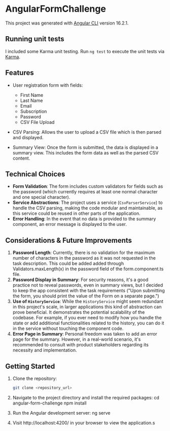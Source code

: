 # AngularFormChallenge

This project was generated with [Angular CLI](https://github.com/angular/angular-cli) version 16.2.1.

## Running unit tests

I included some Karma unit testing. Run `ng test` to execute the unit tests via [Karma](https://karma-runner.github.io).

## Features

- User registration form with fields:
  - First Name
  - Last Name
  - Email
  - Subscription
  - Password
  - CSV File Upload

- CSV Parsing: Allows the user to upload a CSV file which is then parsed and displayed.
- Summary View: Once the form is submitted, the data is displayed in a summary view. This includes the form data as well as the parsed CSV content.

## Technical Choices

- **Form Validation**: The form includes custom validators for fields such as the password (which currently requires at least one normal character and one special character).
- **Service Abstractions**: The project uses a service (`CsvParserService`) to handle the CSV parsing, making the code modular and maintainable, as this service could be reused in other parts of the application.
- **Error Handling**: In the event that no data is provided to the summary component, an error message is displayed to the user.

## Considerations & Future Improvements

1. **Password Length**: Currently, there is no validation for the maximum number of characters in the password as it was not requested in the task description. This could be added added through Validators.maxLength(x) in the password field of the form.component.ts file.
2. **Password Display in Summary**: For security reasons, it's a good practice not to reveal passwords, even in summary views, but I decided to keep the app consistent with the task requirements ("Upon submitting the form, you should print the value of the Form on a separate page.")
3. **Use of `HistoryService`**: While the `HistoryService` might seem redundant in this project's scale, in larger applications this kind of abstraction can prove beneficial. It demonstrates the potential scalability of the codebase. For example, if you ever need to modify how you handle the state or add additional functionalities related to the history, you can do it in the service without touching the component code.
4. **Error Page in Summary**: Personal freedom was taken to add an error page for the summary. However, in a real-world scenario, it's recommended to consult with product stakeholders regarding its necessity and implementation.

## Getting Started

1. Clone the repository:
   ```bash
   git clone <repository_url>

2. Navigate to the project directory and install the required packages:
    cd angular-form-challenge
    npm install

3. Run the Angular development server:
    ng serve

4. Visit http://localhost:4200/ in your browser to view the application.s